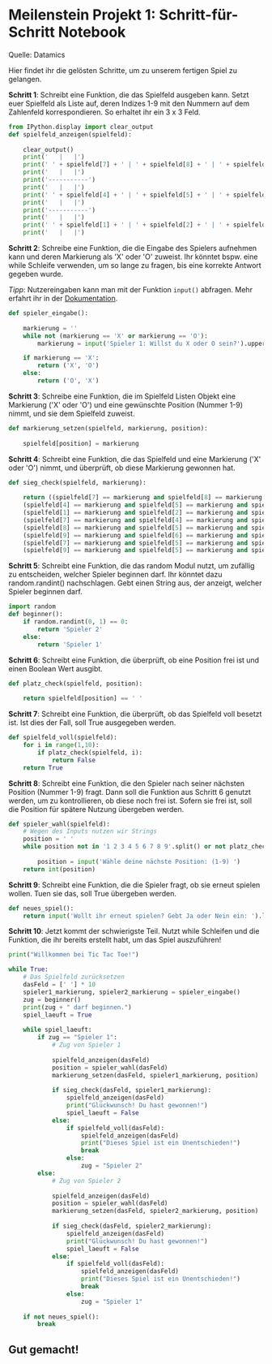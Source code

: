 # Meilenstein Projekt 1: Schritt-für-Schritt Notebook

Quelle: Datamics

Hier findet ihr die gelösten Schritte, um zu unserem fertigen Spiel zu gelangen.

**Schritt 1**: Schreibt eine Funktion, die das Spielfeld ausgeben kann. Setzt euer Spielfeld als Liste auf, deren Indizes 1-9 mit den Nummern auf dem Zahlenfeld korrespondieren. So erhaltet ihr ein 3 x 3 Feld.


```python
from IPython.display import clear_output
def spielfeld_anzeigen(spielfeld):
    
    clear_output()
    print('   |   |')
    print(' ' + spielfeld[7] + ' | ' + spielfeld[8] + ' | ' + spielfeld[9])
    print('   |   |')
    print('-----------')
    print('   |   |')
    print(' ' + spielfeld[4] + ' | ' + spielfeld[5] + ' | ' + spielfeld[6])
    print('   |   |')
    print('-----------')
    print('   |   |')
    print(' ' + spielfeld[1] + ' | ' + spielfeld[2] + ' | ' + spielfeld[3])
    print('   |   |')
```

**Schritt 2**: Schreibe eine Funktion, die die Eingabe des Spielers aufnehmen kann und deren Markierung als 'X' oder 'O' zuweist. Ihr könntet bspw. eine while Schleife verwenden, um so lange zu fragen, bis eine korrekte Antwort gegeben wurde.

*Tipp*: Nutzereingaben kann man mit der Funktion `input()` abfragen. Mehr erfahrt ihr in der [Dokumentation](https://docs.python.org/3/library/functions.html#input).


```python
def spieler_eingabe():
    
    markierung = ''
    while not (markierung == 'X' or markierung == 'O'):
        markierung = input('Spieler 1: Willst du X oder O sein?').upper()

    if markierung == 'X':
        return ('X', 'O')
    else:
        return ('O', 'X')
```

**Schritt 3**: Schreibe eine Funktion, die im Spielfeld Listen Objekt eine Markierung ('X' oder 'O') und eine gewünschte Position (Nummer 1-9) nimmt, und sie dem Spielfeld zuweist.


```python
def markierung_setzen(spielfeld, markierung, position):
    
    spielfeld[position] = markierung
```

**Schritt 4**: Schreibt eine Funktion, die das Spielfeld und eine Markierung ('X' oder 'O') nimmt, und überprüft, ob diese Markierung gewonnen hat.


```python
def sieg_check(spielfeld, markierung):
    
    return ((spielfeld[7] == markierung and spielfeld[8] == markierung and spielfeld[9] == markierung) or # oben
    (spielfeld[4] == markierung and spielfeld[5] == markierung and spielfeld[6] == markierung) or # mitte
    (spielfeld[1] == markierung and spielfeld[2] == markierung and spielfeld[3] == markierung) or # unten
    (spielfeld[7] == markierung and spielfeld[4] == markierung and spielfeld[1] == markierung) or # linke seite runter
    (spielfeld[8] == markierung and spielfeld[5] == markierung and spielfeld[2] == markierung) or # mitte runter
    (spielfeld[9] == markierung and spielfeld[6] == markierung and spielfeld[3] == markierung) or # rechte seite runter
    (spielfeld[7] == markierung and spielfeld[5] == markierung and spielfeld[3] == markierung) or # diagonal
    (spielfeld[9] == markierung and spielfeld[5] == markierung and spielfeld[1] == markierung)) # diagonal
```

**Schritt 5**: Schreibt eine Funktion, die das random Modul nutzt, um zufällig zu entscheiden, welcher Spieler beginnen darf. Ihr könntet dazu random.randint() nachschlagen. Gebt einen String aus, der anzeigt, welcher Spieler beginnen darf.


```python
import random
def beginner():
    if random.randint(0, 1) == 0:
        return 'Spieler 2'
    else:
        return 'Spieler 1'
```

**Schritt 6**: Schreibt eine Funktion, die überprüft, ob eine Position frei ist und einen Boolean Wert ausgibt.


```python
def platz_check(spielfeld, position):
    
    return spielfeld[position] == ' '
```

**Schritt 7**: Schreibt eine Funktion, die überprüft, ob das Spielfeld voll besetzt ist. Ist dies der Fall, soll True ausgegeben werden.


```python
def spielfeld_voll(spielfeld):
    for i in range(1,10):
        if platz_check(spielfeld, i):
            return False
    return True
```

**Schritt 8**: Schreibt eine Funktion, die den Spieler nach seiner nächsten Position (Nummer 1-9) fragt. Dann soll die Funktion aus Schritt 6 genutzt werden, um zu kontrollieren, ob diese noch frei ist. Sofern sie frei ist, soll die Position für spätere Nutzung übergeben werden.


```python
def spieler_wahl(spielfeld):
    # Wegen des Inputs nutzen wir Strings
    position = ' '
    while position not in '1 2 3 4 5 6 7 8 9'.split() or not platz_check(spielfeld, int(position)):
        
        position = input('Wähle deine nächste Position: (1-9) ')
    return int(position)
```

**Schritt 9**: Schreibt eine Funktion, die die Spieler fragt, ob sie erneut spielen wollen. Tuen sie das, soll True übergeben werden.


```python
def neues_spiel():
    return input('Wollt ihr erneut spielen? Gebt Ja oder Nein ein: ').lower().startswith('j')
```

**Schritt 10**: Jetzt kommt der schwierigste Teil. Nutzt while Schleifen und die Funktion, die ihr bereits erstellt habt, um das Spiel auszuführen!


```python
print("Willkommen bei Tic Tac Toe!")

while True:
    # Das Spielfeld zurücksetzen
    dasFeld = [' '] * 10
    spieler1_markierung, spieler2_markierung = spieler_eingabe()
    zug = beginner()
    print(zug + " darf beginnen.")
    spiel_laeuft = True
    
    while spiel_laeuft:
        if zug == "Spieler 1":
            # Zug von Spieler 1
            
            spielfeld_anzeigen(dasFeld)
            position = spieler_wahl(dasFeld)
            markierung_setzen(dasFeld, spieler1_markierung, position)
            
            if sieg_check(dasFeld, spieler1_markierung):
                spielfeld_anzeigen(dasFeld)
                print("Glückwunsch! Du hast gewonnen!")
                spiel_laeuft = False
            else:
                if spielfeld_voll(dasFeld):
                    spielfeld_anzeigen(dasFeld)
                    print("Dieses Spiel ist ein Unentschieden!")
                    break
                else:
                    zug = "Spieler 2"
        else:
            # Zug von Spieler 2
            
            spielfeld_anzeigen(dasFeld)
            position = spieler_wahl(dasFeld)
            markierung_setzen(dasFeld, spieler2_markierung, position)
            
            if sieg_check(dasFeld, spieler2_markierung):
                spielfeld_anzeigen(dasFeld)
                print("Glückwunsch! Du hast gewonnen!")
                spiel_laeuft = False
            else:
                if spielfeld_voll(dasFeld):
                    spielfeld_anzeigen(dasFeld)
                    print("Dieses Spiel ist ein Unentschieden!")
                    break
                else:
                    zug = "Spieler 1"
                    
    if not neues_spiel():
        break
```

## Gut gemacht!
